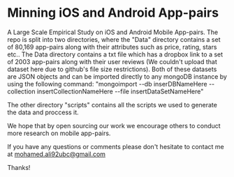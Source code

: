 # Minning iOS and Android App-pairs

A Large Scale Empirical Study on iOS and Android Mobile App-pairs. The repo is split into 
two directories, where the "Data" directory contains a set of 80,169 app-pairs along with their attributes such as price, rating, stars etc..
The Data directory contains a txt file which has a dropbox link to a set of 2003 app-pairs along with their user reviews (We couldn't upload
that dataset here due to github's file size restrictions). Both of these datasets are JSON objects and can be imported directly to any mongoDB instance by using the following command:
"mongoimport --db inserDBNameHere --collection insertCollectionNameHere --file insertDataSetNameHere"

The other directory "scripts" contains all the scripts we used to generate the data and proccess it.

We hope that by open sourcing our work we encourage others to conduct more research on mobile app-pairs.

If you have any questions or comments please don't hesitate to contact me at mohamed.ali92ubc@gmail.com

Thanks!
